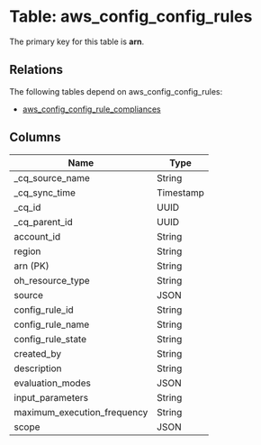 # Table: aws_config_config_rules



The primary key for this table is **arn**.

## Relations

The following tables depend on aws_config_config_rules:
  - [aws_config_config_rule_compliances](aws_config_config_rule_compliances.md)

## Columns
| Name          | Type          |
| ------------- | ------------- |
|_cq_source_name|String|
|_cq_sync_time|Timestamp|
|_cq_id|UUID|
|_cq_parent_id|UUID|
|account_id|String|
|region|String|
|arn (PK)|String|
|oh_resource_type|String|
|source|JSON|
|config_rule_id|String|
|config_rule_name|String|
|config_rule_state|String|
|created_by|String|
|description|String|
|evaluation_modes|JSON|
|input_parameters|String|
|maximum_execution_frequency|String|
|scope|JSON|